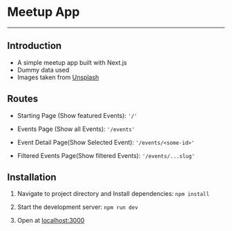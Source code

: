 # Meetup App

---

## Introduction

-   A simple meetup app built with Next.js
-   Dummy data used
-   Images taken from [Unsplash](https://unsplash.com/)

## Routes

-   Starting Page (Show featured Events):
    `'/'`

-   Events Page (Show all Events):
    `'/events'`

-   Event Detail Page(Show Selected Event):
    `'/events/<some-id>'`

-   Filtered Events Page(Show filtered Events):
    `'/events/...slug'`

## Installation

1. Navigate to project directory and Install dependencies:
   `npm install`

2. Start the development server:
   `npm run dev`

3. Open at [localhost:3000](http://localhost:3000/)

